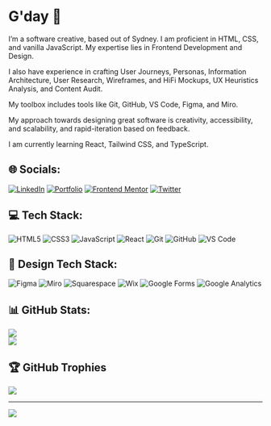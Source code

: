 # G'day 👋

I’m a software creative, based out of Sydney. I am proficient in HTML, CSS, and vanilla JavaScript. My expertise lies in Frontend Development and Design.

I also have experience in crafting User Journeys, Personas, Information Architecture, User Research, Wireframes, and HiFi Mockups, UX Heuristics Analysis, and Content Audit.

My toolbox includes tools like Git, GitHub, VS Code, Figma, and Miro.

My approach towards designing great software is creativity, accessibility, and scalability, and rapid-iteration based on feedback.

I am currently learning React, Tailwind CSS, and TypeScript.

## 🌐 Socials:
[![LinkedIn](https://img.shields.io/badge/LinkedIn-%230077B5.svg?style=for-the-badge&logo=linkedin&logoColor=white)](https://www.linkedin.com/in/shivamagarwal03/) [![Portfolio](https://img.shields.io/badge/Portfolio-%23121011.svg?style=for-the-badge&logo=web&logoColor=white)](https://www.shivamagarwal.au) [![Frontend Mentor](https://img.shields.io/badge/Frontend%20Mentor-%230077B5.svg?style=for-the-badge&logo=frontendmentor&logoColor=white)](https://www.frontendmentor.io/profile/undrthegraveyard) [![Twitter](https://img.shields.io/badge/Twitter-%231DA1F2.svg?style=for-the-badge&logo=twitter&logoColor=white)](https://twitter.com/shivam_agarwaal)

## 💻 Tech Stack:
![HTML5](https://img.shields.io/badge/html5-%23E34F26.svg?style=for-the-badge&logo=html5&logoColor=white) ![CSS3](https://img.shields.io/badge/css3-%231572B6.svg?style=for-the-badge&logo=css3&logoColor=white) ![JavaScript](https://img.shields.io/badge/javascript-%23323330.svg?style=for-the-badge&logo=javascript&logoColor=%23F7DF1E) ![React](https://img.shields.io/badge/react-%2320232a.svg?style=for-the-badge&logo=react&logoColor=%2361DAFB) ![Git](https://img.shields.io/badge/git-%23F05033.svg?style=for-the-badge&logo=git&logoColor=white) ![GitHub](https://img.shields.io/badge/github-%23121011.svg?style=for-the-badge&logo=github&logoColor=white) ![VS Code](https://img.shields.io/badge/VS%20Code-007ACC?style=for-the-badge&logo=visual-studio-code&logoColor=white)

## 🎨 Design Tech Stack:
![Figma](https://img.shields.io/badge/figma-%23F24E1E.svg?style=for-the-badge&logo=figma&logoColor=white) ![Miro](https://img.shields.io/badge/miro-FFD02F?style=for-the-badge&logo=miro&logoColor=050036) ![Squarespace](https://img.shields.io/badge/squarespace-000000?style=for-the-badge&logo=squarespace&logoColor=white) ![Wix](https://img.shields.io/badge/wix-000000?style=for-the-badge&logo=wix&logoColor=white) ![Google Forms](https://img.shields.io/badge/Google%20Forms-4285F4?style=for-the-badge&logo=google&logoColor=white) ![Google Analytics](https://img.shields.io/badge/Google%20Analytics-E37400?style=for-the-badge&logo=google-analytics&logoColor=white)

## 📊 GitHub Stats:
![](https://github-readme-streak-stats.herokuapp.com/?user=undrthegraveyard&theme=dark&hide_border=false)<br/>
![](https://github-readme-stats.vercel.app/api/top-langs/?username=undrthegraveyard&theme=dark&hide_border=false&include_all_commits=true&count_private=true&layout=compact)

## 🏆 GitHub Trophies
![](https://github-profile-trophy.vercel.app/?username=undrthegraveyard&theme=radical&no-frame=true&no-bg=false&margin-w=4)

---
[![](https://visitcount.itsvg.in/api?id=undrthegraveyard&icon=0&color=0)](https://visitcount.itsvg.in)

<!-- Proudly created with GPRM ( https://gprm.itsvg.in ) -->
